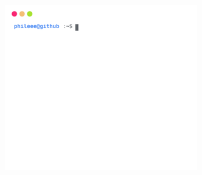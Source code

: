 <div>
<img src='https://github.com/phileee/stats-terminal-style/blob/master/github_stats.svg'> 
</div>
